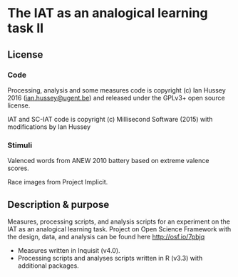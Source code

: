 # The IAT as an analogical learning task II

## License

### Code

Processing, analysis and some measures code is copyright (c) Ian Hussey 2016 (ian.hussey@ugent.be) and released under the GPLv3+ open source license. 

IAT and SC-IAT code is copyright (c) Millisecond Software (2015) with modifications by Ian Hussey

### Stimuli

Valenced words from ANEW 2010 battery based on extreme valence scores.

Race images from Project Implicit.

## Description & purpose

Measures, processing scripts, and analysis scripts for an experiment on the IAT as an analogical learning task. Project on Open Science Framework with the design, data, and analysis can be found here http://osf.io/7pbjq

- Measures written in Inquisit (v4.0).
- Processing scripts and analyses scripts written in R (v3.3) with additional packages.
